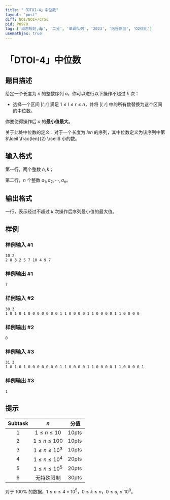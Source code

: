 ```yaml
---
title: "「DTOI-4」中位数"
layout: "post"
diff: NOI/NOI+/CTSC
pid: P8978
tag: ['动态规划,dp', '二分', '单调队列', '2023', '洛谷原创', 'O2优化']
usemathjax: true
---
```


# 「DTOI-4」中位数
## 题目描述

给定一个长度为 $n$ 的整数序列 $a$，你可以进行以下操作不超过 $k$ 次：

- 选择一个区间 $[l, r]$ 满足 $1 \leq l \leq r \leq n$，并将 $[l, r]$ 中的所有数替换为这个区间的中位数。

你要使得操作后 $a$ 的**最小值最大**。

关于此处中位数的定义：对于一个长度为 $len$ 的序列，其中位数定义为该序列中第 $\lceil \frac{len}{2} \rceil$ 小的数。
## 输入格式

第一行，两个整数 $n, k$；

第二行，$n$ 个整数 $a_1, a_2, \cdots, a_n$。
## 输出格式

一行，表示经过不超过 $k$ 次操作后序列最小值的最大值。
## 样例

### 样例输入 #1
```
10 2
2 8 3 2 5 7 10 4 9 7
```
### 样例输出 #1
```
7
```
### 样例输入 #2
```
30 3
1 0 1 0 1 0 0 0 0 0 0 0 1 1 0 0 0 0 1 1 0 0 0 0 1 1 0 0 0 0
```
### 样例输出 #2
```
0
```
### 样例输入 #3
```
31 3
1 0 1 0 1 0 0 0 0 0 0 0 1 1 0 0 0 0 1 1 0 0 0 0 1 1 0 0 0 0 1
```
### 样例输出 #3
```
1
```
## 提示

| $\textbf{Subtask}$ | $n$ | 分值 |
| :------: | :------: | :------: |
| $1$ | $1 \leq n \leq 10$ | $10 \operatorname{pts}$ |
| $2$ | $1 \leq n \leq 100$ | $10 \operatorname{pts}$ |
| $3$ | $1 \leq n \leq 10^3$ | $10 \operatorname{pts}$ |
| $4$ | $1 \leq n \leq 10^4$ | $20 \operatorname{pts}$ |
| $5$ | $1 \leq n \leq 10^5$ | $20 \operatorname{pts}$ |
| $6$ | 无特殊限制 | $30 \operatorname{pts}$ |

对于 $100\%$ 的数据，$1 \leq n \leq 4 \times 10^5$，$0 \leq k \leq n$，$0 \leq a_i \leq 10^9$。
